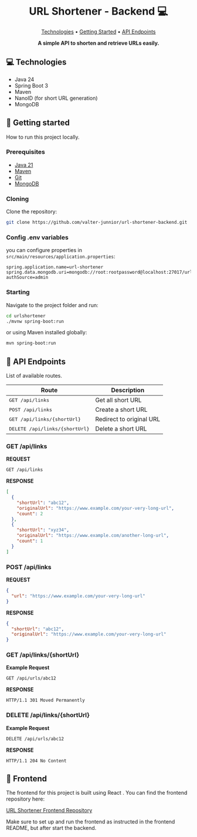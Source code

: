 <h1 align="center" style="font-weight: bold;">URL Shortener - Backend 💻</h1>

<p align="center">
 <a href="#tech">Technologies</a> • 
 <a href="#started">Getting Started</a> • 
 <a href="#routes">API Endpoints</a>
</p>

<p align="center">
    <b>A simple API to shorten and retrieve URLs easily.</b>
</p>

<h2 id="tech">💻 Technologies</h2>

- Java 24
- Spring Boot 3
- Maven
- NanoID (for short URL generation)
- MongoDB

<h2 id="started">🚀 Getting started</h2>

How to run this project locally.

<h3>Prerequisites</h3>

- [Java 21](https://adoptium.net/)
- [Maven](https://maven.apache.org/)
- [Git](https://git-scm.com/)
- [MongoDB](https://www.mongodb.com/try/download/community)

<h3>Cloning</h3>

Clone the repository:

```bash
git clone https://github.com/valter-junnior/url-shortener-backend.git
```

<h3>Config .env variables</h3>

you can configure properties in `src/main/resources/application.properties`:

```properties
spring.application.name=url-shortener
spring.data.mongodb.uri=mongodb://root:rootpassword@localhost:27017/urlshortenerdb?authSource=admin
```

<h3>Starting</h3>

Navigate to the project folder and run:

```bash
cd urlshortener
./mvnw spring-boot:run
```

or using Maven installed globally:

```bash
mvn spring-boot:run
```

<h2 id="routes">📍 API Endpoints</h2>

List of available routes.

| Route                                   | Description              |
|-----------------------------------------|--------------------------|
| <kbd>GET /api/links</kbd>               | Get all short URL        |
| <kbd>POST /api/links</kbd>              | Create a short URL       |
| <kbd>GET /api/links/{shortUrl}</kbd>    | Redirect to original URL |
| <kbd>DELETE /api/links/{shortUrl}</kbd> | Delete a short URL       |

<h3>GET /api/links</h3>

**REQUEST**

```bash
GET /api/links
```

**RESPONSE**

````json
[
  {
    "shortUrl": "abc12",
    "originalUrl": "https://www.example.com/your-very-long-url",
    "count": 2
  },
  {
    "shortUrl": "xyz34",
    "originalUrl": "https://www.example.com/another-long-url",
    "count": 1
  }
]
````

<h3>POST /api/links</h3>

**REQUEST**

```json
{
  "url": "https://www.example.com/your-very-long-url"
}
```

**RESPONSE**

```json
{
  "shortUrl": "abc12",
  "originalUrl": "https://www.example.com/your-very-long-url"
}
```

<h3>GET /api/links/{shortUrl}</h3>

**Example Request**

```bash
GET /api/urls/abc12
```

**RESPONSE**

```http request
HTTP/1.1 301 Moved Permanently
```

<h3>DELETE /api/links/{shortUrl}</h3>

**Example Request**

```bash
DELETE /api/urls/abc12
```

**RESPONSE**

````http request
HTTP/1.1 204 No Content
````

<h2 id="frontend">🔗 Frontend</h2>

The frontend for this project is built using React . You can find the frontend repository here:

[URL Shortener Frontend Repository](https://github.com/valter-junnior/url-shortener-frontend)

Make sure to set up and run the frontend as instructed in the frontend README, but after start the backend.
